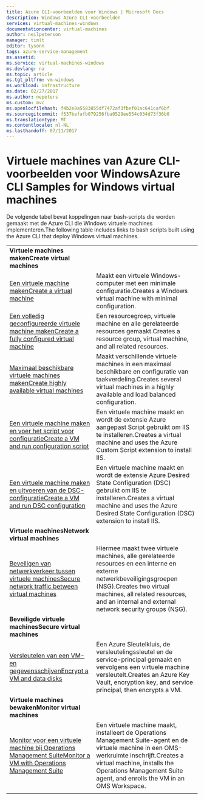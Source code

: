 ```yaml
---
title: Azure CLI-voorbeelden voor Windows | Microsoft Docs
description: Windows Azure CLI-voorbeelden
services: virtual-machines-windows
documentationcenter: virtual-machines
author: neilpeterson
manager: timlt
editor: tysonn
tags: azure-service-management
ms.assetid: 
ms.service: virtual-machines-windows
ms.devlang: na
ms.topic: article
ms.tgt_pltfrm: vm-windows
ms.workload: infrastructure
ms.date: 02/27/2017
ms.author: nepeters
ms.custom: mvc
ms.openlocfilehash: f4b2e8a5583855df7472af3fbef01ac641caf6bf
ms.sourcegitcommit: f537befafb079256fba0529ee554c034d73f36b0
ms.translationtype: MT
ms.contentlocale: nl-NL
ms.lasthandoff: 07/11/2017
---
```

# <a name="azure-cli-samples-for-windows-virtual-machines"></a><span data-ttu-id="210d7-103">Virtuele machines van Azure CLI-voorbeelden voor Windows</span><span class="sxs-lookup"><span data-stu-id="210d7-103">Azure CLI Samples for Windows virtual machines</span></span>

<span data-ttu-id="210d7-104">De volgende tabel bevat koppelingen naar bash-scripts die worden gemaakt met de Azure CLI die Windows virtuele machines implementeren.</span><span class="sxs-lookup"><span data-stu-id="210d7-104">The following table includes links to bash scripts built using the Azure CLI that deploy Windows virtual machines.</span></span>

| | |
|---|---|
|<span data-ttu-id="210d7-105">**Virtuele machines maken**</span><span class="sxs-lookup"><span data-stu-id="210d7-105">**Create virtual machines**</span></span>||
| [<span data-ttu-id="210d7-106">Een virtuele machine maken</span><span class="sxs-lookup"><span data-stu-id="210d7-106">Create a virtual machine</span></span>](./../scripts/virtual-machines-windows-cli-sample-create-vm-quick-create.md?toc=%2fcli%2fazure%2ftoc.json) | <span data-ttu-id="210d7-107">Maakt een virtuele Windows-computer met een minimale configuratie.</span><span class="sxs-lookup"><span data-stu-id="210d7-107">Creates a Windows virtual machine with minimal configuration.</span></span> |
| [<span data-ttu-id="210d7-108">Een volledig geconfigureerde virtuele machine maken</span><span class="sxs-lookup"><span data-stu-id="210d7-108">Create a fully configured virtual machine</span></span>](./../scripts/virtual-machines-windows-cli-sample-create-vm.md?toc=%2fcli%2fazure%2ftoc.json) | <span data-ttu-id="210d7-109">Een resourcegroep, virtuele machine en alle gerelateerde resources gemaakt.</span><span class="sxs-lookup"><span data-stu-id="210d7-109">Creates a resource group, virtual machine, and all related resources.</span></span>|
| [<span data-ttu-id="210d7-110">Maximaal beschikbare virtuele machines maken</span><span class="sxs-lookup"><span data-stu-id="210d7-110">Create highly available virtual machines</span></span>](./../scripts/virtual-machines-windows-cli-sample-nlb.md?toc=%2fcli%2fazure%2ftoc.json) | <span data-ttu-id="210d7-111">Maakt verschillende virtuele machines in een maximaal beschikbare en configuratie van taakverdeling.</span><span class="sxs-lookup"><span data-stu-id="210d7-111">Creates several virtual machines in a highly available and load balanced configuration.</span></span> |
| [<span data-ttu-id="210d7-112">Een virtuele machine maken en voer het script voor configuratie</span><span class="sxs-lookup"><span data-stu-id="210d7-112">Create a VM and run configuration script</span></span>](./../scripts/virtual-machines-windows-cli-sample-create-vm-iis.md?toc=%2fcli%2fazure%2ftoc.json) | <span data-ttu-id="210d7-113">Een virtuele machine maakt en wordt de extensie Azure aangepast Script gebruikt om IIS te installeren.</span><span class="sxs-lookup"><span data-stu-id="210d7-113">Creates a virtual machine and uses the Azure Custom Script extension to install IIS.</span></span> |
| [<span data-ttu-id="210d7-114">Een virtuele machine maken en uitvoeren van de DSC-configuratie</span><span class="sxs-lookup"><span data-stu-id="210d7-114">Create a VM and run DSC configuration</span></span>](./../scripts/virtual-machines-windows-cli-sample-create-iis-using-dsc.md?toc=%2fcli%2fazure%2ftoc.json) | <span data-ttu-id="210d7-115">Een virtuele machine maakt en wordt de extensie Azure Desired State Configuration (DSC) gebruikt om IIS te installeren.</span><span class="sxs-lookup"><span data-stu-id="210d7-115">Creates a virtual machine and uses the Azure Desired State Configuration (DSC) extension to install IIS.</span></span> |
|<span data-ttu-id="210d7-116">**Virtuele machines**</span><span class="sxs-lookup"><span data-stu-id="210d7-116">**Network virtual machines**</span></span>||
| [<span data-ttu-id="210d7-117">Beveiligen van netwerkverkeer tussen virtuele machines</span><span class="sxs-lookup"><span data-stu-id="210d7-117">Secure network traffic between virtual machines</span></span>](./../scripts/virtual-machines-windows-cli-sample-create-vm-nsg.md?toc=%2fcli%2fazure%2ftoc.json) | <span data-ttu-id="210d7-118">Hiermee maakt twee virtuele machines, alle gerelateerde resources en een interne en externe netwerkbeveiligingsgroepen (NSG).</span><span class="sxs-lookup"><span data-stu-id="210d7-118">Creates two virtual machines, all related resources, and an internal and external network security groups (NSG).</span></span> |
|<span data-ttu-id="210d7-119">**Beveiligde virtuele machines**</span><span class="sxs-lookup"><span data-stu-id="210d7-119">**Secure virtual machines**</span></span>||
| [<span data-ttu-id="210d7-120">Versleutelen van een VM- en gegevensschijven</span><span class="sxs-lookup"><span data-stu-id="210d7-120">Encrypt a VM and data disks</span></span>](./../scripts/virtual-machines-windows-cli-sample-encrypt-vm.md?toc=%2fcli%2fazure%2ftoc.json) | <span data-ttu-id="210d7-121">Een Azure Sleutelkluis, de versleutelingssleutel en de service-principal gemaakt en vervolgens een virtuele machine versleutelt.</span><span class="sxs-lookup"><span data-stu-id="210d7-121">Creates an Azure Key Vault, encryption key, and service principal, then encrypts a VM.</span></span> |
|<span data-ttu-id="210d7-122">**Virtuele machines bewaken**</span><span class="sxs-lookup"><span data-stu-id="210d7-122">**Monitor virtual machines**</span></span>||
| [<span data-ttu-id="210d7-123">Monitor voor een virtuele machine bij Operations Management Suite</span><span class="sxs-lookup"><span data-stu-id="210d7-123">Monitor a VM with Operations Management Suite</span></span>](./../scripts/virtual-machines-windows-cli-sample-create-vm-oms.md?toc=%2fcli%2fazure%2ftoc.json) | <span data-ttu-id="210d7-124">Een virtuele machine maakt, installeert de Operations Management Suite-agent en de virtuele machine in een OMS-werkruimte inschrijft.</span><span class="sxs-lookup"><span data-stu-id="210d7-124">Creates a virtual machine, installs the Operations Management Suite agent, and enrolls the VM in an OMS Workspace.</span></span>  |
| | |
